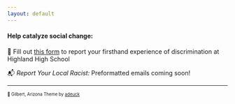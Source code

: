 ```yaml
---
layout: default
---
```

  
#### Help catalyze social change:

📝 Fill out [this form](https://form.jotform.com/202017830237042) to report your firsthand experience of discrimination at Highland High School
 
📬 *Report Your Local Racist:* Preformatted emails coming soon!
 
  
---
<sup><sub>📍 Gilbert, Arizona
Theme by [adeuck](https://github.com/adueck/good-clean-read)</sub></sup>

